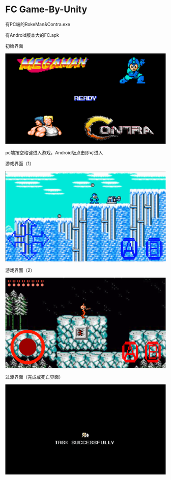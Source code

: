 # FC Game-By-Unity

有PC端的RokeMan&Contra.exe

有Android版本大的FC.apk

初始界面

![image](https://github.com/dy162052101/FCGame-By-Unity/blob/master/image/2.jpg)

pc端按空格键进入游戏，Android版点击即可进入

游戏界面（1）

![image](https://github.com/dy162052101/FCGame-By-Unity/blob/master/image/3.jpg)

游戏界面（2）

![image](https://github.com/dy162052101/FCGame-By-Unity/blob/master/image/4.jpg)

过渡界面（完成或死亡界面）

![image](https://github.com/dy162052101/FCGame-By-Unity/blob/master/image/1.jpg)


